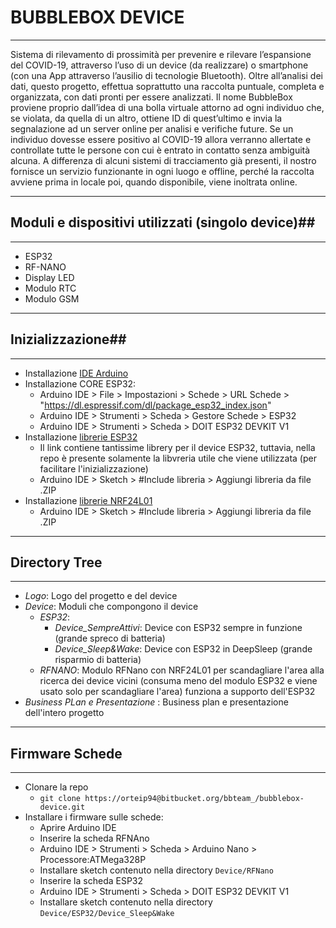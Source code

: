 # BUBBLEBOX DEVICE #
________________________________________________________________________________________________

Sistema di rilevamento di prossimità per prevenire e rilevare l’espansione del COVID-19, 
attraverso l’uso di un device (da realizzare) o smartphone (con una App attraverso l’ausilio di tecnologie Bluetooth).
Oltre all’analisi dei dati, questo progetto, effettua soprattutto una raccolta puntuale,
completa e organizzata, con dati pronti per essere analizzati.
Il nome BubbleBox proviene proprio dall’idea di una bolla virtuale attorno ad ogni individuo che, 
se violata, da quella di un altro, ottiene ID di quest’ultimo e invia la segnalazione ad un server online per analisi e verifiche future. 
Se un individuo dovesse essere positivo al COVID-19 allora verranno allertate
e controllate tutte le persone con cui è entrato in contatto senza ambiguità alcuna. 
A differenza di alcuni sistemi di tracciamento già presenti, 
il nostro fornisce un servizio funzionante in ogni luogo e offline, perché la raccolta avviene 
prima in locale poi, quando disponibile, viene inoltrata online.

----------------------------------------------------------------------------------------------------


## Moduli e dispositivi utilizzati (singolo device)##
___________________________________________________________________________________________________

* ESP32
* RF-NANO
* Display LED
* Modulo RTC
* Modulo GSM

-----------------------------------------------------------------------------------------------------

## Inizializzazione##

____________________________________________________________________________________________________

* Installazione [IDE Arduino](https://www.arduino.cc/en/Main/Software)
* Installazione CORE ESP32:
	- Arduino IDE > File > Impostazioni > Schede > URL Schede > "https://dl.espressif.com/dl/package_esp32_index.json"
	- Arduino IDE > Strumenti > Scheda > Gestore Schede > ESP32
	- Arduino IDE > Strumenti > Scheda > DOIT ESP32 DEVKIT V1 
* Installazione [librerie ESP32](https://github.com/espressif/arduino-esp32)
	- Il link contiene tantissime librery per il device ESP32, tuttavia, nella repo è presente solamente la libvreria utile che viene utilizzata (per facilitare l'inizializzazione)
	- Arduino IDE > Sketch > #Include libreria > Aggiungi libreria da file .ZIP
* Installazione [librerie NRF24L01](https://github.com/maniacbug/RF24)
	- Arduino IDE > Sketch > #Include libreria > Aggiungi libreria da file .ZIP

_____________________________________________________________________________________________________
	
## Directory Tree ##
_____________________________________________________________________________________________________

* *Logo*: Logo del progetto e del device
* *Device*: Moduli che compongono il device
	* *ESP32*:
		* *Device_SempreAttivi*: Device con ESP32 sempre in funzione (grande spreco di batteria)
		* *Device_Sleep&Wake*: Device con ESP32 in DeepSleep (grande risparmio di batteria)
	* *RFNANO*: Modulo RFNano con NRF24L01 per scandagliare l'area alla ricerca dei device vicini (consuma meno del modulo ESP32 e viene usato solo per scandagliare l'area) funziona a supporto dell'ESP32
* *Business PLan e Presentazione* : Business plan e presentazione dell'intero progetto

_______________________________________________________________________________________________________

## Firmware Schede ##
________________________________________________________________________________________________________
* Clonare la repo
	- `git clone https://orteip94@bitbucket.org/bbteam_/bubblebox-device.git`
* Installare i firmware sulle schede:
	- Aprire Arduino IDE
	- Inserire la scheda RFNAno
	- Arduino IDE > Strumenti > Scheda > Arduino Nano > Processore:ATMega328P
	- Installare sketch contenuto nella directory `Device/RFNano`
	- Inserire la scheda ESP32
	- Arduino IDE > Strumenti > Scheda > DOIT ESP32 DEVKIT V1 
	- Installare sketch contenuto nella directory `Device/ESP32/Device_Sleep&Wake`